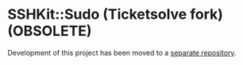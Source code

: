 # SSHKit::Sudo (Ticketsolve fork) (OBSOLETE)  

Development of this project has been moved to a [separate repository](https://github.com/saveriomiroddi/sshkit-sudo-reloaded).
